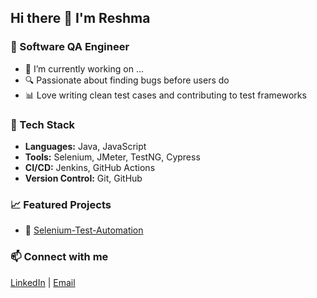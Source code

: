 ## Hi there 👋 I'm Reshma


### 🧪 Software QA Engineer

- 🔭 I’m currently working on ...
- 🔍 Passionate about finding bugs before users do
- 📊 Love writing clean test cases and contributing to test frameworks

### 🧰 Tech Stack

- **Languages:** Java, JavaScript
- **Tools:** Selenium, JMeter, TestNG, Cypress
- **CI/CD:** Jenkins, GitHub Actions
- **Version Control:** Git, GitHub

### 📈 Featured Projects

- 🧠 [Selenium-Test-Automation](https://github.com/yourusername/Selenium-Test-Automation)

### 📫 Connect with me

[LinkedIn](https://linkedin.com/in/yourprofile) | [Email](reshmahazel0322@gmail.com)
